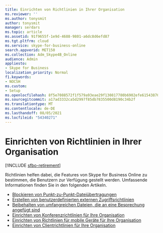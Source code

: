 ```yaml
---
title: Einrichten von Richtlinien in Ihrer Organisation
ms.reviewer: ''
ms.author: tonysmit
author: tonysmit
manager: serdars
ms.topic: article
ms.assetid: 91f9655f-1e9d-4688-9801-a6dc8d6efd87
ms.tgt.pltfrm: cloud
ms.service: skype-for-business-online
search.appverid: MET150
ms.collection: Adm_Skype4B_Online
audience: Admin
appliesto:
- Skype for Business
localization_priority: Normal
f1.keywords:
- NOCSH
ms.custom:
- Setup
ms.openlocfilehash: 8f5e7088572f1f579a93eae29f130817780b6902efe6154387086ebc948a5c1d
ms.sourcegitcommit: a17ad3332ca5d2997f85db7835500d8190c34b2f
ms.translationtype: MT
ms.contentlocale: de-DE
ms.lasthandoff: 08/05/2021
ms.locfileid: "54340271"
---
```

# <a name="set-up-policies-in-your-organization"></a>Einrichten von Richtlinien in Ihrer Organisation

[!INCLUDE [sfbo-retirement](../../Hub/includes/sfbo-retirement.md)]

Richtlinien helfen dabei, die Features von Skype for Business Online zu bestimmen, die Benutzern zur Verfügung gestellt werden. Umfassende Informationen finden Sie in den folgenden Artikeln.

- [Blockieren von Punkt-zu-Punkt-Dateiübertragungen](block-point-to-point-file-transfers.md)
- [Erstellen von benutzerdefinierten externen Zugriffsrichtlinien](create-custom-external-access-policies.md)
- [Beibehalten von umfangreichen Dateien, die an eine Besprechung angefügt sind](retaining-large-files-attached-to-a-meeting.md)
- [Einrichten von Konferenzrichtlinien für Ihre Organisation](set-up-conferencing-policies-for-your-organization.md)
- [Einrichten von Richtlinien für mobile Geräte für Ihre Organisation](set-up-mobile-policies-for-your-organization.md)
- [Einrichten von Clientrichtlinien für Ihre Organisation](set-up-client-policies-for-your-organization.md)
